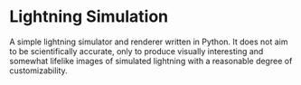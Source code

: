 # Lightning Simulation

A simple lightning simulator and renderer written in Python. It does not aim to be scientifically accurate, only to produce visually interesting and somewhat lifelike images of simulated lightning with a reasonable degree of customizability.